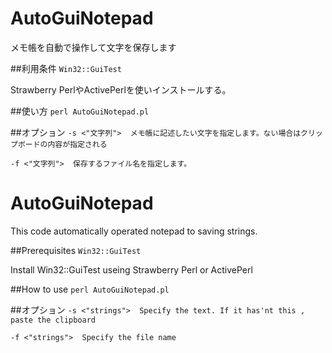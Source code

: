 # AutoGuiNotepad
メモ帳を自動で操作して文字を保存します

##利用条件
`Win32::GuiTest`
  
Strawberry PerlやActivePerlを使いインストールする。		

##使い方
`perl AutoGuiNotepad.pl`

##オプション
`-s <"文字列">  メモ帳に記述したい文字を指定します。ない場合はクリップボードの内容が指定される`

`-f <"文字列">  保存するファイル名を指定します。`
  

  
# AutoGuiNotepad
This code automatically operated notepad to saving strings.

##Prerequisites
`Win32::GuiTest`
  
Install Win32::GuiTest useing Strawberry Perl  or  ActivePerl	

##How to use
`perl AutoGuiNotepad.pl`

##オプション
`-s <"strings">  Specify the text. If it has'nt this , paste the clipboard `

`-f <"strings">  Specify the file name`